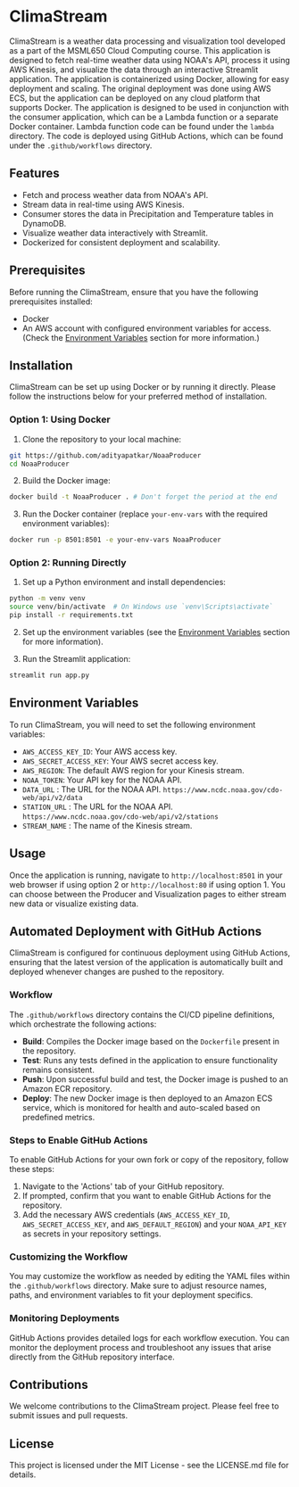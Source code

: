 # ClimaStream

ClimaStream is a weather data processing and visualization tool developed as a part of the MSML650 Cloud Computing course. This application is designed to fetch real-time weather data using NOAA's API, process it using AWS Kinesis, and visualize the data through an interactive Streamlit application. The application is containerized using Docker, allowing for easy deployment and scaling. The original deployment was done using AWS ECS, but the application can be deployed on any cloud platform that supports Docker. The application is designed to be used in conjunction with the consumer application, which can be a Lambda function or a separate Docker container. Lambda function code can be found under the `lambda` directory. The code is deployed using GitHub Actions, which can be found under the `.github/workflows` directory.

## Features

- Fetch and process weather data from NOAA's API.
- Stream data in real-time using AWS Kinesis.
- Consumer stores the data in Precipitation and Temperature tables in DynamoDB.
- Visualize weather data interactively with Streamlit.
- Dockerized for consistent deployment and scalability.

## Prerequisites

Before running the ClimaStream, ensure that you have the following prerequisites installed:

- Docker
- An AWS account with configured environment variables for access. (Check the [Environment Variables](#environment-variables) section for more information.)

## Installation

ClimaStream can be set up using Docker or by running it directly. Please follow the instructions below for your preferred method of installation.

### Option 1: Using Docker

1. Clone the repository to your local machine:

```bash
git https://github.com/adityapatkar/NoaaProducer
cd NoaaProducer
```

2. Build the Docker image:

```bash
docker build -t NoaaProducer . # Don't forget the period at the end
```

3. Run the Docker container (replace `your-env-vars` with the required environment variables):

```bash
docker run -p 8501:8501 -e your-env-vars NoaaProducer
```

### Option 2: Running Directly

1. Set up a Python environment and install dependencies:

```bash
python -m venv venv
source venv/bin/activate  # On Windows use `venv\Scripts\activate`
pip install -r requirements.txt
```

2. Set up the environment variables (see the [Environment Variables](#environment-variables) section for more information).

3. Run the Streamlit application:

```bash
streamlit run app.py
```

## Environment Variables

To run ClimaStream, you will need to set the following environment variables:

- `AWS_ACCESS_KEY_ID`: Your AWS access key.
- `AWS_SECRET_ACCESS_KEY`: Your AWS secret access key.
- `AWS_REGION`: The default AWS region for your Kinesis stream.
- `NOAA_TOKEN`: Your API key for the NOAA API.
- `DATA_URL` : The URL for the NOAA API. `https://www.ncdc.noaa.gov/cdo-web/api/v2/data`
- `STATION_URL` : The URL for the NOAA API. `https://www.ncdc.noaa.gov/cdo-web/api/v2/stations`
- `STREAM_NAME` : The name of the Kinesis stream.

## Usage

Once the application is running, navigate to `http://localhost:8501` in your web browser if using option 2 or `http://localhost:80` if using option 1. You can choose between the Producer and Visualization pages to either stream new data or visualize existing data.

## Automated Deployment with GitHub Actions

ClimaStream is configured for continuous deployment using GitHub Actions, ensuring that the latest version of the application is automatically built and deployed whenever changes are pushed to the repository.

### Workflow

The `.github/workflows` directory contains the CI/CD pipeline definitions, which orchestrate the following actions:

- **Build**: Compiles the Docker image based on the `Dockerfile` present in the repository.
- **Test**: Runs any tests defined in the application to ensure functionality remains consistent.
- **Push**: Upon successful build and test, the Docker image is pushed to an Amazon ECR repository.
- **Deploy**: The new Docker image is then deployed to an Amazon ECS service, which is monitored for health and auto-scaled based on predefined metrics.

### Steps to Enable GitHub Actions

To enable GitHub Actions for your own fork or copy of the repository, follow these steps:

1. Navigate to the 'Actions' tab of your GitHub repository.
2. If prompted, confirm that you want to enable GitHub Actions for the repository.
3. Add the necessary AWS credentials (`AWS_ACCESS_KEY_ID`, `AWS_SECRET_ACCESS_KEY`, and `AWS_DEFAULT_REGION`) and your `NOAA_API_KEY` as secrets in your repository settings.

### Customizing the Workflow

You may customize the workflow as needed by editing the YAML files within the `.github/workflows` directory. Make sure to adjust resource names, paths, and environment variables to fit your deployment specifics.

### Monitoring Deployments

GitHub Actions provides detailed logs for each workflow execution. You can monitor the deployment process and troubleshoot any issues that arise directly from the GitHub repository interface.

## Contributions

We welcome contributions to the ClimaStream project. Please feel free to submit issues and pull requests.

## License

This project is licensed under the MIT License - see the LICENSE.md file for details.
